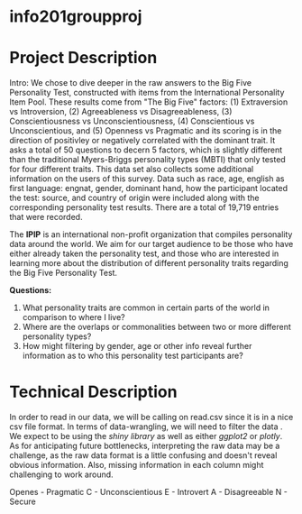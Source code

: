 # info201groupproj
# Project Description

Intro:
We chose to dive deeper in the raw answers to the Big Five Personality Test, constructed with items from the International Personality Item Pool. These results come from "The Big Five" factors: (1) Extraversion vs Introversion, (2) Agreeableness vs Disagreeableness, (3) Conscientiousness vs Unconscientiousness, (4) Conscientious vs Unconscientious, and (5) Openness vs Pragmatic and its scoring is in the direction of positivley or negatively correlated with the dominant trait. It asks a total of 50 questions to decern 5 factors, which is slightly different than the traditional Myers-Briggs personality types (MBTI) that only tested for four different traits. This data set also collects some additional information on the users of this survey. Data such as race, age, english as first language: engnat, gender, dominant hand, how the participant located the test: source, and country of origin were included along with the corresponding personality test results. There are a total of 19,719 entries that were recorded.

The **IPIP** is an international non-profit organization that compiles personality data around the world. We aim for our target audience to be those who have either already taken the personality test, and those who are interested in learning more about the distribution of different personality traits regarding the Big Five Personality Test.

**Questions:**
1. What personality traits are common in certain parts of the world in comparison to where I live?
2. Where are the overlaps or commonalities between two or more different personality types?
3. How might filtering by gender, age or other info reveal further information as to who this personality test participants are?

# Technical Description
In order to read in our data, we will be calling on read.csv since it is in a nice csv file format. In terms of data-wrangling, we will need to filter the data . We expect to be using the _shiny library_ as well as either _ggplot2_ or _plotly_. As for anticipating future bottlenecks, interpreting the raw data may be a challenge, as the raw data format is a little confusing and doesn't reveal obvious information. Also, missing information in each column might challenging to work around.


Openes - Pragmatic
C - Unconscientious
E - Introvert
A - Disagreeable
N - Secure
